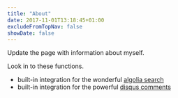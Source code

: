 ```yaml
---
title: "About"
date: 2017-11-01T13:18:45+01:00
excludeFromTopNav: false
showDate: false
---
```

Update the page with information about myself.

Look in to these functions. 
- built-in integration for the wonderful [algolia search](https://algolia.com)
- built-in integration for the powerful [disqus comments](https://disqus.com)
